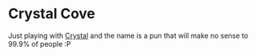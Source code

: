 # Crystal Cove

Just playing with [Crystal](https://crystal-lang.org/) and the name is a pun that will make no sense to 99.9% of people :P